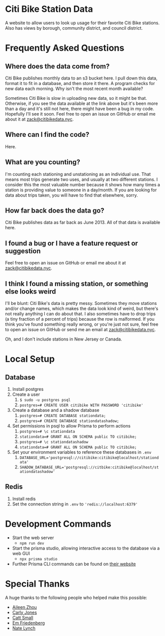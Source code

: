 # Citi Bike Station Data

A website to allow users to look up usage for their favorite Citi Bike stations.
Also has views by borough, community district, and council district.

# Frequently Asked Questions

## Where does the data come from?

Citi Bike publishes monthly data to an s3 bucket here. I pull down this data, format it to fit in a database, and then store it there. A program checks for new data each morning.
Why isn't the most recent month available?

Sometimes Citi Bike is slow in uploading new data, so it might be that. Otherwise, if you see the data available at the link above but it's been more than a day and it's still not here, there might have been a bug in my code. Hopefully I'll see it soon. Feel free to open an issue on GitHub or email me about it at zack@citibikedata.nyc.

## Where can I find the code?

Here.

## What are you counting?

I'm counting each stationing and unstationing as an individual use. That means most trips generate two uses, and usually at two different stations. I consider this the most valuable number because it shows how many times a station is providing value to someone in a day/month. If you are looking for data about trips taken, you will have to find that elsewhere, sorry.

## How far back does the data go?

Citi Bike publishes data as far back as June 2013. All of that data is available here.

## I found a bug or I have a feature request or suggestion

Feel free to open an issue on GitHub or email me about it at zack@citibikedata.nyc.

## I think I found a missing station, or something else looks weird

I'll be blunt: Citi Bike's data is pretty messy. Sometimes they move stations and/or change names, which makes the data look kind of weird, but there's not really anything I can do about that. I also sometimes have to drop trips (a tiny fraction of a percent of trips) because the row is malformed. If you think you've found something really wrong, or you're just not sure, feel free to open an issue on GitHub or send me an email at zack@citibikedata.nyc.

Oh, and I don't include stations in New Jersey or Canada.

# Local Setup

## Database

1. Install postgres
1. Create a user
   1. `$ sudo -u postgres psql`
   1. `postgres=# CREATE USER citibike WITH PASSWORD 'citibike'`
1. Create a database and a shadow database
   1. `postgres=# CREATE DATABASE stationdata;`
   1. `postgres=# CREATE DATABASE stationdatashadow;`
1. Set permissions in psql to allow Prisma to perform actions
   1. `postgres=# \c stationdata`
   1. `stationdata=# GRANT ALL ON SCHEMA public TO citibike;`
   1. `postgres=# \c stationdatashadow`
   1. `stationdata=# GRANT ALL ON SCHEMA public TO citibike;`
1. Set your environment variables to reference these databases in `.env`
   1. `DATABASE_URL='postgresql://citibike:citibike@localhost/stationdata'`
   1. `SHADOW_DATABASE_URL='postgresql://citbike:citibike@localhost/stationdatashadow'`

## Redis
1. Install redis
1. Set the connection string in `.env` to `'redis://localhost:6379'`

# Development Commands

- Start the web server
  - `npm run dev`
- Start the prisma studio, allowing interactive access to the database via a web GUI
  - `npx prisma studio`
- Further Prisma CLI commands can be found on [their
  website](https://www.prisma.io/docs/orm/tools/prisma-cli)

# Special Thanks
A huge thanks to the following people who helped make this possible:

- [Aileen Zhou](https://ayleinee.com/)
- [Carly Jones](https://github.com/carly-jones)
- [Catt Small](https://cattsmall.com/)
- [Em Friedenberg](https://x.com/emfriedenberg)
- [Nate Lynch](https://github.com/nlynch31)
